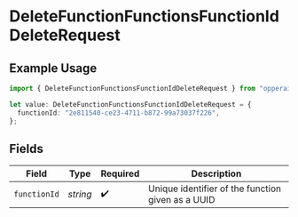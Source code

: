 # DeleteFunctionFunctionsFunctionIdDeleteRequest

## Example Usage

```typescript
import { DeleteFunctionFunctionsFunctionIdDeleteRequest } from "opperai/models/operations";

let value: DeleteFunctionFunctionsFunctionIdDeleteRequest = {
  functionId: "2e811540-ce23-4711-b872-99a73037f226",
};
```

## Fields

| Field                                             | Type                                              | Required                                          | Description                                       |
| ------------------------------------------------- | ------------------------------------------------- | ------------------------------------------------- | ------------------------------------------------- |
| `functionId`                                      | *string*                                          | :heavy_check_mark:                                | Unique identifier of the function given as a UUID |
